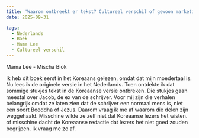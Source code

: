 ```yaml
---
title: 'Waarom ontbreekt er tekst? Cultureel verschil of gewoon marketing?'
date: 2025-09-31

tags:
  - Nederlands
  - Boek
  - Mama Lee
  - Cultureel verschil
---
```


Mama Lee - Mischa Blok

Ik heb dit boek eerst in het Koreaans gelezen, omdat dat mijn moedertaal is. Nu lees ik de originele versie in het Nederlands. Toen ontdekte ik dat sommige stukjes tekst in de Koreaanse versie ontbreken. Die stukjes gaan meestal over Jacob, de ex van de schrijver. Voor mij zijn die verhalen belangrijk omdat ze laten zien dat de schrijver een normaal mens is, niet een soort Boeddha of Jezus. Daarom vraag ik me af waarom die delen zijn weggehaald. Misschine wilde ze zelf niet dat Koreaanse lezers het wisten. of misschine dacht de Koreaanse redactie dat lezers het niet goed zouden begrijpen.
Ik vraag me zo af.